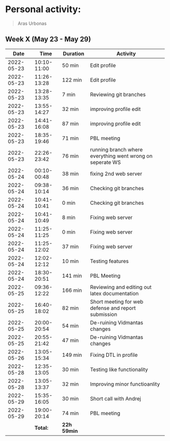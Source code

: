 # Personal activity:
> Aras Urbonas

## Week X (May 23 - May 29)

| **Date**  | **Time**      | **Duration**  | **Activity** |
| --------  | ------------- | ------------  | ------------ |
| 2022-05-23 | 10:10-11:00 | 50 min | Edit profile |
| 2022-05-23 | 11:26-13:28 | 122 min | Edit profile |
| 2022-05-23 | 13:28-13:35 | 7 min | Reviewing git branches |
| 2022-05-23 | 13:55-14:27 | 32 min | improving profile edit |
| 2022-05-23 | 14:41-16:08 | 87 min | improving profile edit |
| 2022-05-23 | 18:35-19:46 | 71 min | PBL meeting |
| 2022-05-23 | 22:26-23:42 | 76 min | running branch where everything went wrong on seperate WS |
| 2022-05-24 | 00:10-00:48 | 38 min | fixing 2nd web server |
| 2022-05-24 | 09:38-10:14 | 36 min | Checking git branches |
| 2022-05-24 | 10:41-10:41 | 0 min | Checking git branches |
| 2022-05-24 | 10:41-10:49 | 8 min | Fixing web server |
| 2022-05-24 | 11:25-11:25 | 0 min | Fixing web server |
| 2022-05-24 | 11:25-12:02 | 37 min | Fixing web server |
| 2022-05-24 | 12:02-12:12 | 10 min | Testing features |
| 2022-05-24 | 18:30-20:51 | 141 min | PBL Meeting |
| 2022-05-25 | 09:36-12:22 | 166 min | Reviewing and editing out latex documentation |
| 2022-05-25 | 16:40-18:02 | 82 min | Short meeting for web defense and report submission |
| 2022-05-25 | 20:00-20:54 | 54 min | De-ruining Vidmantas changes |
| 2022-05-25 | 20:55-21:42 | 47 min | De-ruining Vidmantas changes |
| 2022-05-26 | 13:05-15:34 | 149 min | Fixing DTL in profile |
| 2022-05-28 | 12:35-13:05 | 30 min | Testing like functionality |
| 2022-05-28 | 13:05-13:37 | 32 min | Improving minor functioanlity |
| 2022-05-29 | 15:35-16:05 | 30 min | Short call with Andrej |
| 2022-05-29 | 19:00-20:14 | 74 min | PBL meeting |
|  | **Total:** | **22h 59min** | |